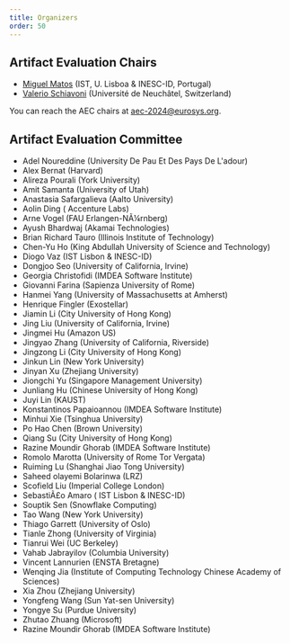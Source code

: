 ```yaml
---
title: Organizers
order: 50
---
```


## Artifact Evaluation Chairs

* [Miguel Matos](https://miguelmatos.me/) (IST, U. Lisboa & INESC-ID, Portugal)
* [Valerio Schiavoni](http://members.unine.ch/valerio.schiavoni/) (Université de Neuchâtel, Switzerland)

You can reach the AEC chairs at [aec-2024@eurosys.org](mailto:aec-2024@eurosys.org).


## Artifact Evaluation Committee

- Adel Noureddine (University De Pau Et Des Pays De L'adour)
- Alex Bernat (Harvard)
- Alireza Pourali (York University)
- Amit Samanta (University of Utah)
- Anastasia Safargalieva (Aalto University)
- Aolin Ding ( Accenture Labs)
- Arne Vogel (FAU Erlangen-NÃ¼rnberg)
- Ayush Bhardwaj (Akamai Technologies)
- Brian Richard Tauro (Illinois Institute of Technology)
- Chen-Yu Ho (King Abdullah University of Science and Technology)
- Diogo Vaz (IST Lisbon & INESC-ID)
- Dongjoo Seo (University of California, Irvine)
- Georgia Christofidi (IMDEA Software Institute)
- Giovanni Farina (Sapienza University of Rome)
- Hanmei Yang (University of Massachusetts at Amherst)
- Henrique Fingler (Exostellar)
- Jiamin Li (City University of Hong Kong)
- Jing Liu (University of California, Irvine)
- Jingmei Hu (Amazon US)
- Jingyao Zhang (University of California, Riverside)
- Jingzong Li (City University of Hong Kong)
- Jinkun Lin (New York University)
- Jinyan Xu (Zhejiang University)
- Jiongchi Yu (Singapore Management University)
- Junliang Hu (Chinese University of Hong Kong)
- Juyi Lin (KAUST)
- Konstantinos Papaioannou (IMDEA Software Institute)
- Minhui Xie (Tsinghua University)
- Po Hao Chen (Brown University)
- Qiang Su (City University of Hong Kong)
- Razine Moundir Ghorab (IMDEA Software Institute)
- Romolo Marotta (University of Rome Tor Vergata)
- Ruiming Lu (Shanghai Jiao Tong University)
- Saheed olayemi Bolarinwa (LRZ)
- Scofield Liu (Imperial College London)
- SebastiÃ£o Amaro ( IST Lisbon & INESC-ID)
- Souptik Sen (Snowflake Computing)
- Tao Wang (New York University)
- Thiago Garrett (University of Oslo)
- Tianle Zhong (University of Virginia)
- Tianrui Wei (UC Berkeley)
- Vahab  Jabrayilov (Columbia University)
- Vincent Lannurien (ENSTA Bretagne)
- Wenqing Jia (Institute of Computing Technology Chinese Academy of Sciences)
- Xia Zhou (Zhejiang University)
- Yongfeng Wang (Sun Yat-sen University)
- Yongye Su (Purdue University)
- Zhutao Zhuang (Microsoft)
- Razine Moundir Ghorab (IMDEA Software Institute)

